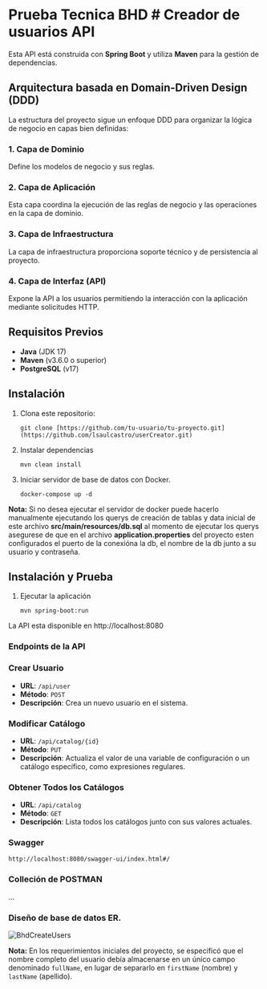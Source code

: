 # Prueba Tecnica BHD # Creador de usuarios API

Esta API está construida con **Spring Boot** y utiliza **Maven** para la gestión de dependencias.

## Arquitectura basada en Domain-Driven Design (DDD)

La estructura del proyecto sigue un enfoque DDD para organizar la lógica de negocio en capas bien definidas:

### 1. Capa de Dominio
Define los modelos de negocio y sus reglas.

### 2. Capa de Aplicación
Esta capa coordina la ejecución de las reglas de negocio y las operaciones en la capa de dominio.

### 3. Capa de Infraestructura
La capa de infraestructura proporciona soporte técnico y de persistencia al proyecto.

### 4. Capa de Interfaz (API)
Expone la API a los usuarios permitiendo la interacción con la aplicación mediante solicitudes HTTP.

## Requisitos Previos
- **Java** (JDK 17)
- **Maven** (v3.6.0 o superior)
- **PostgreSQL** (v17)

## Instalación
1. Clona este repositorio:
   ```
   git clone [https://github.com/tu-usuario/tu-proyecto.git](https://github.com/lsaulcastro/userCreator.git)
    ```
2. Instalar dependencias
   ```
   mvn clean install
    ```
3. Iniciar servidor de base de datos con Docker.
   ```
   docker-compose up -d
   ```
  **Nota:** Si no desea ejecutar el servidor de docker puede hacerlo manualmente ejecutando los querys de creación de tablas y data inicial
  de este archivo **src/main/resources/db.sql** al momento de ejecutar los querys asegurese de que en el archivo **application.properties** del proyecto
  esten configurados el puerto de la conexióna la db, el nombre de la db junto a su usuario y contraseña.

## Instalación y Prueba

1. Ejecutar la aplicación
   ```
   mvn spring-boot:run
La API esta disponible en http://localhost:8080

### Endpoints de la API

### Crear Usuario
- **URL**: `/api/user`
- **Método**: `POST`
- **Descripción**: Crea un nuevo usuario en el sistema.

### Modificar Catálogo
- **URL**: `/api/catalog/{id}`
- **Método**: `PUT`
- **Descripción**: Actualiza el valor de una variable de configuración o un catálogo específico, como expresiones regulares.

### Obtener Todos los Catálogos
- **URL**: `/api/catalog`
- **Método**: `GET`
- **Descripción**: Lista todos los catálogos junto con sus valores actuales.

### Swagger
  ```
  http://localhost:8080/swagger-ui/index.html#/
  ```
### Colleción de POSTMAN
 ... 
 
### Diseño de base de datos ER.
![BhdCreateUsers](https://github.com/user-attachments/assets/8d4c8e6e-e243-4e95-ba3b-b50418754304)

**Nota:** En los requerimientos iniciales del proyecto, se especificó que el nombre completo del usuario debía almacenarse en un único campo denominado
`fullName`, en lugar de separarlo en `firstName` (nombre) y `lastName` (apellido).

